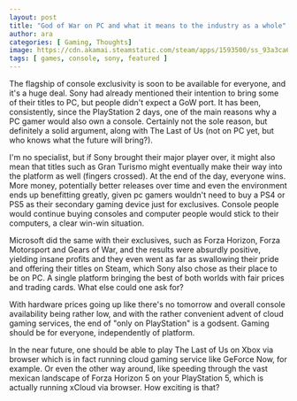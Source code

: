 ```yaml
---
layout: post
title: "God of War on PC and what it means to the industry as a whole"
author: ara
categories: [ Gaming, Thoughts]
image: https://cdn.akamai.steamstatic.com/steam/apps/1593500/ss_93a3ca63aa2cd8c675bbb6430324ee3f2d44b845.1920x1080.jpg?t=1634748823
tags: [ games, console, sony, featured ]
---
```

The flagship of console exclusivity is soon to be available for everyone, and it's a huge deal. Sony had already mentioned their intention to bring some of their titles to PC, but people didn't expect a GoW port. It has been, consistently, since the PlayStation 2 days, one of the main reasons why a PC gamer would also own a console. Certainly not the sole reason, but definitely a solid argument, along with The Last of Us (not on PC yet, but who knows what the future will bring?). 

I'm no specialist, but if Sony brought their major player over, it might also mean that titles such as Gran Turismo might eventually make their way into the platform as well (fingers crossed). At the end of the day, everyone wins. More money, potentially better releases over time and even the environment ends up benefitting greatly, given pc gamers wouldn't need to buy a PS4 or PS5 as their secondary gaming device just for exclusives. Console people would continue buying consoles and computer people would stick to their computers, a clear win-win situation.

Microsoft did the same with their exclusives, such as Forza Horizon, Forza Motorsport and Gears of War, and the results were absurdly positive, yielding insane profits and they even went as far as swallowing their pride and offering their titles on Steam, which Sony also chose as their place to be on PC. A single platform bringing the best of both worlds with fair prices and trading cards. What else could one ask for?

With hardware prices going up like there's no tomorrow and overall console availability being rather low, and with the rather convenient advent of cloud gaming services, the end of "only on PlayStation" is a godsent. Gaming should be for everyone, independently of platform. 

In the near future, one should be able to play The Last of Us on Xbox via browser which is in fact running cloud gaming service like GeForce Now, for example. Or even the other way around, like speeding through the vast mexican landscape of Forza Horizon 5 on your PlayStation 5, which is actually running xCloud via browser. How exciting is that?

